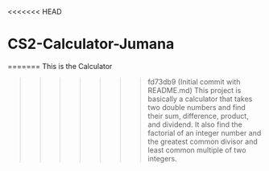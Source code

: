 <<<<<<< HEAD
# CS2-Calculator-Jumana
=======
This is the Calculator
>>>>>>> fd73db9 (Initial commit with README.md)
This project is basically a calculator that takes two double numbers and find their sum, difference, product, and dividend. It also find the factorial of an integer number and the greatest common divisor and least common multiple of two integers.
